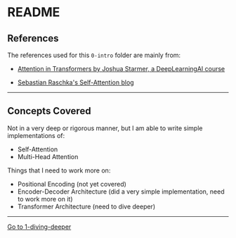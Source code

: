# README

## References

The references used for this `0-intro` folder are mainly from:

- [Attention in Transformers by Joshua Starmer, a DeepLearningAI course](https://www.deeplearning.ai/short-courses/attention-in-transformers-concepts-and-code-in-pytorch/)

- [Sebastian Raschka's Self-Attention blog](https://sebastianraschka.com/blog/2023/self-attention-from-scratch.html)

---

## Concepts Covered

Not in a very deep or rigorous manner, but I am able to write simple implementations of:

- Self-Attention
- Multi-Head Attention

Things that I need to work more on:

- Positional Encoding (not yet covered)
- Encoder-Decoder Architecture (did a very simple implementation, need to work more on it)
- Transformer Architecture (need to dive deeper)

---

[Go to 1-diving-deeper](../1-diving-deeper/README.md)